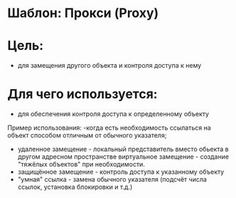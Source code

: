 Шаблон: Прокси (Proxy)
=
Цель:
=
- для замещения другого объекта и контроля доступа к нему

Для чего используется:
=
- для обеспечения контроля доступа к определенному объекту

Пример использования:
-когда есть необходимость ссылаться на объект способом отличным от обычного указателя;
* удаленное замещение - локальный представитель вместо обьекта в другом адресном пространстве
  виртуальное замещение - создание "тяжёлых объектов" при необходимости.
* защищённое замещение - контроль доступа к указанному объекту 
* "умная" ссылка - замена обычного указателя (подсчёт числа ссылок, установка блокировки и т.д.)
